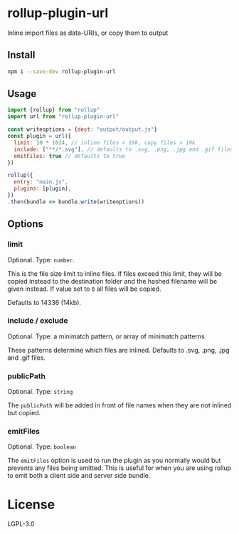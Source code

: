 # rollup-plugin-url

Inline import files as data-URIs, or copy them to output

## Install

```sh
npm i --save-dev rollup-plugin-url
```

## Usage

```js
import {rollup} from "rollup"
import url from "rollup-plugin-url"

const writeoptions = {dest: "output/output.js"}
const plugin = url({
  limit: 10 * 1024, // inline files < 10k, copy files > 10k
  include: ["**/*.svg"], // defaults to .svg, .png, .jpg and .gif files
  emitFiles: true // defaults to true
})

rollup({
  entry: "main.js",
  plugins: [plugin],
})
.then(bundle => bundle.write(writeoptions))
```

## Options

### limit

Optional. Type: `number`.

This is the file size limit to inline files. If files exceed this limit, they
will be copied instead to the destination folder and the hashed filename will
be given instead. If value set to `0` all files will be copied.

Defaults to 14336 (14kb).

### include / exclude

Optional. Type: a minimatch pattern, or array of minimatch patterns

These patterns determine which files are inlined. Defaults to .svg, .png, .jpg
and .gif files.

### publicPath

Optional. Type: `string`

The `publicPath` will be added in front of file names when they are not inlined
but copied.

### emitFiles

Optional. Type: `boolean`

The `emitFiles` option is used to run the plugin as you normally would but prevents any files being emitted. This is useful for when you are using rollup to emit both a client side and server side bundle.

# License

LGPL-3.0
